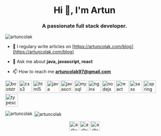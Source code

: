 <h1 align="center">Hi 👋, I'm Artun</h1>
<h3 align="center">A passionate full stack developer.</h3>

<p align="left"> <img src="https://komarev.com/ghpvc/?username=artuncolak" alt="artuncolak" /> </p>

- 📝 I regulary write articles on [https://artuncolak.com/blog](https://artuncolak.com/blog)

- 💬 Ask me about **java, javascript, react**

- 📫 How to reach me **artuncolak97@gmail.com**

<p align="left"><img src="https://devicons.github.io/devicon/devicon.git/icons/bootstrap/bootstrap-plain.svg" alt="bootstrap" width="40" height="40"/> <img src="https://devicons.github.io/devicon/devicon.git/icons/css3/css3-original-wordmark.svg" alt="css3" width="40" height="40"/> <img src="https://devicons.github.io/devicon/devicon.git/icons/html5/html5-original-wordmark.svg" alt="html5" width="40" height="40"/> <img src="https://devicons.github.io/devicon/devicon.git/icons/java/java-original-wordmark.svg" alt="java" width="40" height="40"/> <img src="https://devicons.github.io/devicon/devicon.git/icons/javascript/javascript-original.svg" alt="javascript" width="40" height="40"/> <img src="https://devicons.github.io/devicon/devicon.git/icons/mysql/mysql-original-wordmark.svg" alt="mysql" width="40" height="40"/> <img src="https://devicons.github.io/devicon/devicon.git/icons/nginx/nginx-original.svg" alt="nginx" width="40" height="40"/> <img src="https://devicons.github.io/devicon/devicon.git/icons/nodejs/nodejs-original-wordmark.svg" alt="nodejs" width="40" height="40"/> <img src="https://devicons.github.io/devicon/devicon.git/icons/react/react-original-wordmark.svg" alt="react" width="40" height="40"/> <img src="https://devicons.github.io/devicon/devicon.git/icons/sass/sass-original.svg" alt="sass" width="40" height="40"/> <img src="https://www.vectorlogo.zone/logos/springio/springio-icon.svg" alt="spring" width="40" height="40"/> <img src="https://devicons.github.io/devicon/devicon.git/icons/typescript/typescript-original.svg" alt="typescript" width="40" height="40"/></p>

<p><img align="left" src="https://github-readme-stats.vercel.app/api/top-langs/?username=artuncolak&layout=compact&theme=dark" alt="artuncolak" /></p>


<p>&nbsp;<img align="center" src="https://github-readme-stats.vercel.app/api?username=artuncolak&show_icons=true&theme=dark" alt="artuncolak" /></p>

<p align="center">
<a href="https://twitter.com/artuncolak" target="blank"><img align="center" src="https://cdn.jsdelivr.net/npm/simple-icons@3.0.1/icons/twitter.svg" alt="artuncolak" height="30" width="30" /></a>
<a href="https://linkedin.com/in/artuncolak" target="blank"><img align="center" src="https://cdn.jsdelivr.net/npm/simple-icons@3.0.1/icons/linkedin.svg" alt="artuncolak" height="30" width="30" /></a>
<a href="https://instagram.com/artuncolak" target="blank"><img align="center" src="https://cdn.jsdelivr.net/npm/simple-icons@3.0.1/icons/instagram.svg" alt="artuncolak" height="30" width="30" /></a>
</p>
